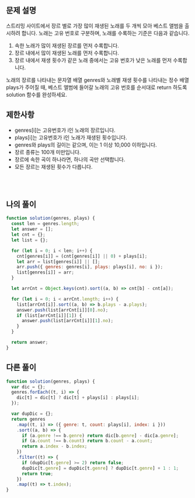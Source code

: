 ## 문제 설명

스트리밍 사이트에서 장르 별로 가장 많이 재생된 노래를 두 개씩 모아 베스트 앨범을 출시하려 합니다. 노래는 고유 번호로 구분하며, 노래를 수록하는 기준은 다음과 같습니다.

1. 속한 노래가 많이 재생된 장르를 먼저 수록합니다.
2. 장르 내에서 많이 재생된 노래를 먼저 수록합니다.
3. 장르 내에서 재생 횟수가 같은 노래 중에서는 고유 번호가 낮은 노래를 먼저 수록합니다.

노래의 장르를 나타내는 문자열 배열 genres와 노래별 재생 횟수를 나타내는 정수 배열 plays가 주어질 때, 베스트 앨범에 들어갈 노래의 고유 번호를 순서대로 return 하도록 solution 함수를 완성하세요.

## 제한사항

- genres[i]는 고유번호가 i인 노래의 장르입니다.
- plays[i]는 고유번호가 i인 노래가 재생된 횟수입니다.
- genres와 plays의 길이는 같으며, 이는 1 이상 10,000 이하입니다.
- 장르 종류는 100개 미만입니다.
- 장르에 속한 곡이 하나라면, 하나의 곡만 선택합니다.
- 모든 장르는 재생된 횟수가 다릅니다.

<br/>
<br/>

## 나의 풀이

```js
function solution(genres, plays) {
  const len = genres.length;
  let answer = [];
  let cnt = {};
  let list = {};

  for (let i = 0; i < len; i++) {
    cnt[genres[i]] = (cnt[genres[i]] || 0) + plays[i];
    let arr = list[genres[i]] || [];
    arr.push({ genres: genres[i], plays: plays[i], no: i });
    list[genres[i]] = arr;
  }

  let arrCnt = Object.keys(cnt).sort((a, b) => cnt[b] - cnt[a]);

  for (let i = 0; i < arrCnt.length; i++) {
    list[arrCnt[i]].sort((a, b) => b.plays - a.plays);
    answer.push(list[arrCnt[i]][0].no);
    if (list[arrCnt[i]][1]) {
      answer.push(list[arrCnt[i]][1].no);
    }
  }

  return answer;
}
```

## 다른 풀이

```js
function solution(genres, plays) {
  var dic = {};
  genres.forEach((t, i) => {
    dic[t] = dic[t] ? dic[t] + plays[i] : plays[i];
  });

  var dupDic = {};
  return genres
    .map((t, i) => ({ genre: t, count: plays[i], index: i }))
    .sort((a, b) => {
      if (a.genre !== b.genre) return dic[b.genre] - dic[a.genre];
      if (a.count !== b.count) return b.count - a.count;
      return a.index - b.index;
    })
    .filter((t) => {
      if (dupDic[t.genre] >= 2) return false;
      dupDic[t.genre] = dupDic[t.genre] ? dupDic[t.genre] + 1 : 1;
      return true;
    })
    .map((t) => t.index);
}
```
